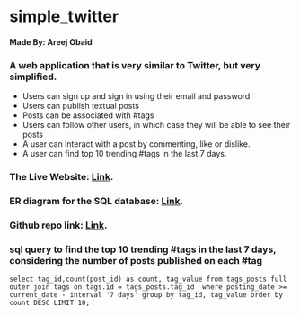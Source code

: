 # simple_twitter
#### Made By: Areej Obaid

### A web application that is very similar to Twitter, but very simplified.
- Users can sign up and sign in using their email and password
- Users can publish textual posts
- Posts can be associated with #tags
- Users can follow other users, in which case they will be able to see their posts
- A user can interact with a post by commenting, like or dislike.
- A user can find top 10 trending #tags in the last 7 days.

### The Live Website: [Link](https://simple-twitter-new.herokuapp.com).

### ER diagram for the SQL database: [Link](https://drive.google.com/file/d/15QUnAfx0mrfnMS4rTLMrSxJQL_dAvYoV/view?usp=sharing).

### Github repo link: [Link](https://github.com/areejobaid94/simple_twitter).

### sql query to find the top 10 trending #tags in the last 7 days, considering the number of posts published on each #tag
```
select tag_id,count(post_id) as count, tag_value from tags_posts full outer join tags on tags.id = tags_posts.tag_id  where posting_date >= current_date - interval '7 days' group by tag_id, tag_value order by count DESC LIMIT 10;
```